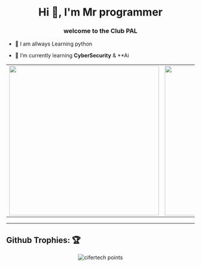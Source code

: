 <h1 align="center">Hi 👋, I'm Mr programmer</h1>
<h3 align="center">welcome to the Club PAL</h3>


- 🔭 I am allways Learning python

- 📡 I’m currently learning **CyberSecurity** & **Ai

<center>
    <table>
        <tr>
            <td>
                <img width="400px" align="center" src="https://github-readme-stats.vercel.app/api?username=mrprogramm3r&show_icons=true&theme=react&hide_border=true" />
            </td>
            <td>
                <img width="400px" align="center" src="http://github-readme-streak-stats.herokuapp.com?user=mrprogramm3r&theme=react&hide_border=true" />
            </td>
        </tr>
    </table>
</center>  

---

## Github Trophies: 🏆️

<p align="center">
    <img src="https://github-profile-trophy.vercel.app/?username=mrprogramm3r&theme=nord&hide_border=true&no-frame=true&row=1&column=7" alt="cifertech points"/>
</p>
